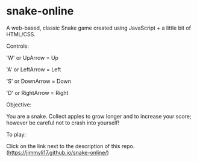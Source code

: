 # snake-online
A web-based, classic Snake game created using JavaScript + a little bit of HTML/CSS.

Controls:

'W' or UpArrow = Up

'A' or LeftArrow = Left

'S' or DownArrow = Down

'D' or RightArrow = Right

Objective:

You are a snake. Collect apples to grow longer and to increase your score; however be careful not to crash into yourself!

To play:

Click on the link next to the description of this repo. (https://jimmyli17.github.io/snake-online/)
